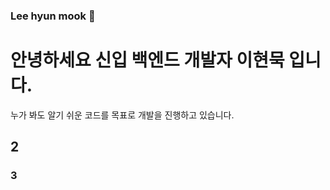 ### Lee hyun mook 👋

# 안녕하세요 신입 백엔드 개발자 이현묵 입니다.
누가 봐도 알기 쉬운 코드를 목표로 개발을 진행하고 있습니다.
## 2
### 3

<!--
**Leehyunmook/Leehyunmook** is a ✨ _special_ ✨ repository because its `README.md` (this file) appears on your GitHub profile.

Here are some ideas to get you started:

- 🔭 I’m currently working on ...
- 🌱 I’m currently learning ...
- 👯 I’m looking to collaborate on ...
- 🤔 I’m looking for help with ...
- 💬 Ask me about ...
- 📫 How to reach me: ...
- 😄 Pronouns: ...
- ⚡ Fun fact: ...
